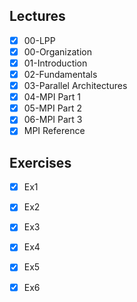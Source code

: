 Lectures
------
- [x] 00-LPP
- [x] 00-Organization
- [x] 01-Introduction
- [x] 02-Fundamentals
- [x] 03-Parallel Architectures
- [x] 04-MPI Part 1
- [x] 05-MPI Part 2
- [x] 06-MPI Part 3
- [x] MPI Reference

Exercises
-------
- [x] Ex1
- [x] Ex2
- [x] Ex3
- [x] Ex4
- [x] Ex5
- [x] Ex6

